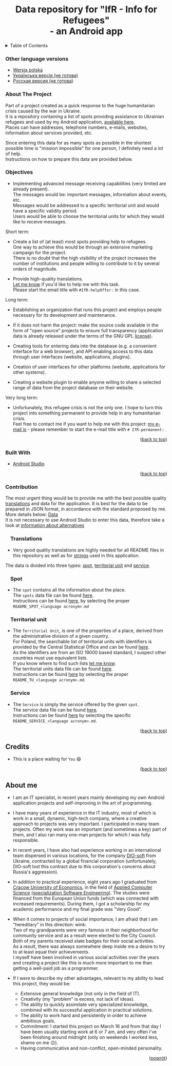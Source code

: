 <h1 align="center">Data repository for "IfR - Info for Refugees"<br>- an Android app</h1>

<!-- TABLE OF CONTENTS -->
<details>
  <summary>Table of Contents</summary>
  <ol>
    <li><a href="#Other-language-versions">Other language versions</a></li>
    <li><a href="#about-the-project">About the project</a></li>
    <li><a href="#objectives">Objectives</a></li>
    <li><a href="#built-with">Built with</a></li>
    <li><a href="#contribution">Contribution</a>
    <ol>
    <li><a href="#translations">&nbsp;&nbsp;&nbsp;&nbsp;Translations</a></li>
    <li><a href="#spot">&nbsp;&nbsp;&nbsp;&nbsp;Spot</a></li>
    <li><a href="#territorial-unit">&nbsp;&nbsp;&nbsp;&nbsp;Territorial unit</a></li>
    <li><a href="#service">&nbsp;&nbsp;&nbsp;&nbsp;Service</a></li>
    </ol></li>
    <li><a href="#credits">Credits</a></li>
    <li><a href="#about-me">About me</a></li>
  </ol>
</details>

<!-- OTHER LANGUAGE VERSIONS -->

### Other language versions

 * [Wersja polska](https://github.com/AdamGiergun/IfR-data/blob/main/README-pl.md)
 * [Українська версія (не готова)](https://github.com/AdamGiergun/IfR-data/blob/main/README-uk.md)
 * [Русская версия (не готова)](https://github.com/AdamGiergun/IfR-data/blob/main/README-ru.md)

<!-- ABOUT THE PROJECT -->

### About The Project

Part of a project created as a quick response to the huge humanitarian crisis caused by the war in Ukraine.<br>
It is a repository containing a list of spots providing assistance to Ukrainian refugees and used by my Android application, [available here](https://play.google.com/store/apps/details?id=eu.adamgiergun.infoforukrainianrefugees). <br>
Places can have addresses, telephone numbers, e-mails, websites, information about services provided, etc.

Since entering this data for as many spots as possible in the shortest possible time is "mission impossible" for one person, I definitely need a lot of help.<br>
Instructions on how to prepare this data are provided below.

### Objectives

* Implementing advanced message receiving capabilities (very limited are already present).<br> 
  The messages would be: important messages, information about events, etc.<br>
  Messages would be addressed to a specific territorial unit and would have a specific validity period.<br>
  Users would be able to choose the territorial units for which they would like to receive messages.<br>

Short term:
* Create a list of (at least) most spots providing help to refugees.<br>
  One way to achieve this would be through an extensive marketing campaign for the project.<br>
  There is no doubt that the high visibility of the project increases the number of institutions and people willing to contribute to it by several orders of magnitude.

* Provide high-quality translations.<br>
  [Let me know](mailto:adam.giergun@gmail.com) if you'd like to help me with this task.<br>
  Please start the email title with `#IfR-helpOffer:` in this case.

Long term:
* Establishing an organization that runs this project and employs people necessary for its development and maintenance.

* If it does not harm the project: make the source code available in the form of "open source" projects to ensure full transparency (application data is already released under the terms of the GNU GPL [license](https://github.com/AdamGiergun/IfR-data/blob/main/LICENSE)).

* Creating tools for entering data into the database (e.g. a convenient interface for a web browser), and API enabling access to this data through user interfaces (website, applications, plugins).

* Creation of user interfaces for other platforms (website, applications for other systems).

* Creating a website plugin to enable anyone willing to share a selected range of data from the project database on their website.

Very long term:
* Unfortunately, this refugee crisis is not the only one. I hope to turn this project into something permanent to provide help in any humanitarian crisis. <br>
  Feel free to contact me if you want to help me with this project: [my e-mail is](mailto:adam.giergun@gmail.com) - please remember to start the e-mail title with `# IfR-permanent:` .
<p align="right">(<a href="#top">back to top</a>)</p>

### Built With

* [Android Studio](https://developer.android.com/studio)

<p align="right">(<a href="#top">back to top</a>)</p>

<!-- CONTRIBUTION -->

### Contribution

The most urgent thing would be to provide me with the best possible quality [translations](https://github.com/AdamGiergun/IfR-data#translations) and data for the application.
It is best for the data to be prepared in JSON format, in accordance with the standard proposed by me. More details below: [Data](https://github.com/AdamGiergun/IfR-data#data) <br>
It is not necessary to use Android Studio to enter this data, therefore take a look at [information about alternatives](https://github.com/AdamGiergun/IfR-data/issues/1)

### &nbsp;&nbsp;&nbsp;&nbsp;Translations
* Very good quality translations are highly needed for all README files in this repository as well as for [strings](https://github.com/AdamGiergun/IfR-data/blob/main/data/strings.xml) used in this application.

The data is divided into three types: [spot](https://github.com/AdamGiergun/IfR-data#spot), [territorial unit](https://github.com/AdamGiergun/IfR-data#territorial-unit) and [service](https://github.com/AdamGiergun/IfR-data#service).

### &nbsp;&nbsp;&nbsp;&nbsp;Spot
* The `spot` contains all the information about the place.<br>
  The `spots` data file can be found [here](https://github.com/AdamGiergun/IfR-data/blob/main/data/spots.json). <br>
  Instructions can be found [here](https://github.com/AdamGiergun/IfR-data/blob/main/data/), by selecting the proper `README_SPOT_<language acronym>.md`
  
### &nbsp;&nbsp;&nbsp;&nbsp;Territorial unit
* The `Territorial Unit`, is one of the properties of a place, derived from the administrative division of a given country.<br>
  For Poland, the searchable list of territorial units with identifiers is provided by the Central Statistical Office and can be found [here](https://eteryt.stat.gov.pl/eTeryt/rejestr_teryt/udostepnianie_danych/baza_teryt/uzytkownicy_indywidualni/wyszukiwanie/wyszukiwanie.aspx?contrast=default). <br>
  As the identifiers are from an ISO 19000 based standard, I suspect other countries must use equivalent lists.<br>
  If you know where to find such lists [let me know](https://github.com/AdamGiergun/IfR-data/issues/2). <br>
  The territorial units data file can be found [here](https://github.com/AdamGiergun/IfR-data/blob/main/data/territorialUnits.json). <br>
  Instructions can be found [here](https://github.com/AdamGiergun/IfR-data/blob/main/data/) by selecting the proper `README_TU_<language acronym>.md`.

###  &nbsp;&nbsp;&nbsp;&nbsp;Service  
* The `Service` is simply the service offered by the given `spot`.<br>
  The service data file can be found [here](https://github.com/AdamGiergun/IfR-data/blob/main/data/services.json). <br>
  Instructions can be found [here](https://github.com/AdamGiergun/IfR-data/blob/main/data/) by selecting the specific `README_SERVICE_<language acronym>.md`.
  
<p align="right">(<a href="#top">back to top</a>)</p>

<!-- ACKNOWLEDGMENTS -->

## Credits

* This is a place waiting for `You` :smile:

<p align="right">(<a href="#top">back to top</a>)</p>

<!-- ABOUT_ME -->

## About me

* I am an IT specialist, in recent years mainly developing my own Android application projects and self-improving in the art of programming.
  
* I have many years of experience in the IT industry, most of which is work in a small, dynamic, high-tech company, where a creative approach to projects was very important.
  I participated in many team projects. Often my work was an important (and sometimes a key) part of them, and I also ran many one-man projects for which I was fully responsible.

* In recent years, I have also had experience working in an international team dispersed in various locations, for the company [DIO-soft](http://www.dio-soft.com/en/) from Ukraine,
  contracted by a global financial corporation (unfortunately, DIO-soft lost this contract due to this corporation's concerns about Russia's aggression).
  
* In addition to practical experience, eight years ago I graduated from [Cracow University of Economics](https://uek.krakow.pl/),
  in the field of [Applied Computer Science](https://studiuj.uek.krakow.pl/listings/kierunek-informatyka-stosowana-niestarówka-i-stopien/) [(specialization Software Engineering)](https://studiuj.uek.krakow.pl/listings/specjalnosc-inzynieria-oprogramowania-niestacjonarne-i-stopien/).
  The studies were financed from the European Union funds (which was connected with increased requirements). During them, I got a scholarship for my academic performance and my final grade was "Very Good".

* When it comes to projects of social importance, I am afraid that I am "hereditary" in this direction: wink: <br>
  Two of my grandparents were very famous in their neighborhood for community service and as a result were elected to the City Council. <br>
  Both of my parents received state badges for their social activities.<br>
  As a result, there was always somewhere deep inside me a desire to try to at least equal their achievements.<br>
  I myself have been involved in various social activities over the years and creating a project like this is much more important to me than getting a well-paid job as a programmer.

* If I were to describe my other advantages, relevant to my ability to lead this project, they would be:<br>
  - Extensive general knowledge (not only in the field of IT).<br>
  - Creativity (my "problem" is excess, not lack of ideas).<br>
  - The ability to quickly assimilate very specialized knowledge, combined with its successful application in practical solutions.<br>
  - The ability to work hard and persistently in order to achieve ambitious goals.<br>
  - Commitment: I started this project on March 16 and from that day I have been usually starting work at 6 or 7 am,
    and very often I've been finishing around midnight (only on weekends I worked less, shame on me :wink:).
  - Having communicative and non-conflict, open-minded personality.
  
<p align="right">(<a href="#top">powrót</a>)</p>
